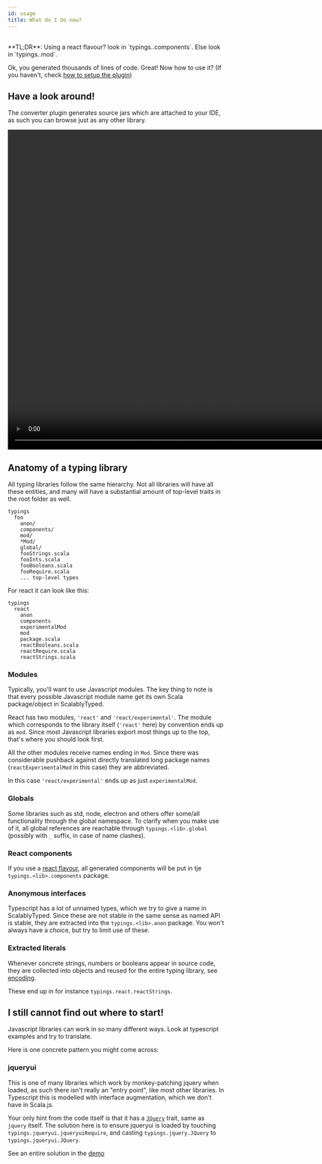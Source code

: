 ```yaml
---
id: usage
title: What do I do now?
---
```



<br/>
**TL;DR**: Using a react flavour? look in `typings.<lib>.components`. Else look in `typings.<lib>.mod`.

<br/>

Ok, you generated thousands of lines of code. Great! Now how to use it?
(If you haven't, check [how to setup the plugin](plugin.md))

## Have a look around! 

The converter plugin generates source jars which are attached to your IDE, 
 as such you can browse just as any other library.
 
<video autoplay="autoplay" controls="true" muted="true" src="https://olvind.com/videos/navigation.mp4" height="744px" width="874"></video>

## Anatomy of a typing library

All typing libraries follow the same hierarchy. Not all libraries will have all these entities, and many will have
 a substantial amount of top-level traits in the root folder as well.

```text
typings
  foo
    anon/
    components/
    mod/
    *Mod/
    global/
    fooStrings.scala
    fooInts.scala
    fooBooleans.scala
    fooRequire.scala
    ... top-level types
```

For react it can look like this:
```text
typings
  react
    anon
    components
    experimentalMod
    mod
    package.scala
    reactBooleans.scala
    reactRequire.scala
    reactStrings.scala
```

### Modules 

Typically, you'll want to use Javascript modules. 
The key thing to note is that every possible Javascript module name get its own Scala package/object in ScalablyTyped.

React has two modules, `'react'` and `'react/experimental'`. The module which corresponds to the library itself 
(`'react'` here) by convention ends up as `mod`. Since most Javascript libraries export most things up to the top,
that's where you should look first.

All the other modules receive names ending in `Mod`. Since there was considerable pushback against directly translated 
 long package names (`reactExperimentalMod` in this case) they are abbreviated.

In this case `'react/experimental'` ends up as just `experimentalMod`.
  
### Globals

Some libraries such as std, node, electron and others offer some/all functionality through the global namespace.
To clarify when you make use of it, all global references are reachable through `typings.<lib>.global` 
(possibly with `_` suffix, in case of name clashes).
   
### React components

If you use a [react flavour](flavour.md), all generated components will be put in tje `typings.<lib>.components` package. 
   
### Anonymous interfaces

Typescript has a lot of unnamed types, which we try to give a name in ScalablyTyped.
Since these are not stable in the same sense as named API is stable, they are extracted into the `typings.<lib>.anon` package.
You won't always have a choice, but try to limit use of these.

### Extracted literals

Whenever concrete strings, numbers or booleans appear in source code, they are collected into objects and reused for 
 the entire typing library, see [encoding](encoding.md#whatsup-with-strings).
 
 These end up in for instance `typings.react.reactStrings`.
 
## I still cannot find out where to start!

Javascript libraries can work in so many different ways. Look at typescript examples and try to translate.

Here is one concrete pattern you might come across:

### jqueryui 
This is one of many libraries which work by monkey-patching jquery when loaded, as such there isn't really an "entry point",
 like most other libraries. In Typescript this is modelled with interface augmentation, which we don't have in Scala.js.
 
Your only hint from the code itself is that it has a [`JQuery`](https://github.com/ScalablyTyped/Distribution/blob/master/j/jqueryui/src/main/scala/typings/jqueryui/JQuery.scala) 
trait, same as `jquery` itself. The solution here is to ensure jqueryui is loaded by touching `typings.jqueryui.jqueryuiRequire`, and casting
`typings.jquery.JQuery` to `typings.jqueryui.JQuery`. 

See an entire solution in the [demo](https://github.com/ScalablyTyped/Demos/blob/master/jquery/src/main/scala/demo/JQueryDemo.scala)

